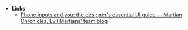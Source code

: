 
- **Links**
	- [Phone inputs and you: the designer's essential UI guide — Martian Chronicles, Evil Martians’ team blog](https://evilmartians.com/chronicles/phone-inputs-and-you-the-designers-essential-ui-guide)